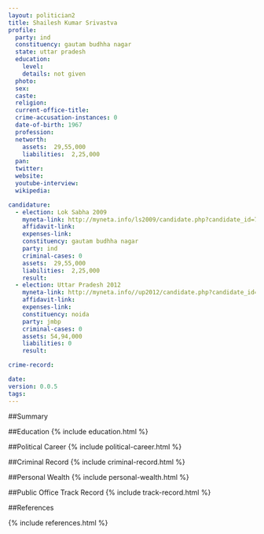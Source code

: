 ```yaml
---
layout: politician2
title: Shailesh Kumar Srivastva
profile: 
  party: ind
  constituency: gautam budhha nagar
  state: uttar pradesh
  education: 
    level: 
    details: not given
  photo: 
  sex: 
  caste: 
  religion: 
  current-office-title: 
  crime-accusation-instances: 0
  date-of-birth: 1967
  profession: 
  networth: 
    assets:  29,55,000
    liabilities:  2,25,000
  pan: 
  twitter: 
  website: 
  youtube-interview: 
  wikipedia: 

candidature: 
  - election: Lok Sabha 2009
    myneta-link: http://myneta.info/ls2009/candidate.php?candidate_id=7075
    affidavit-link: 
    expenses-link: 
    constituency: gautam budhha nagar 
    party: ind
    criminal-cases: 0
    assets:  29,55,000
    liabilities:  2,25,000
    result:  
  - election: Uttar Pradesh 2012
    myneta-link: http://myneta.info//up2012/candidate.php?candidate_id=3965
    affidavit-link: 
    expenses-link: 
    constituency: noida 
    party: jmbp
    criminal-cases: 0
    assets: 54,94,000
    liabilities: 0
    result:  

crime-record: 

date: 
version: 0.0.5
tags: 
---
```

##Summary


##Education
{% include education.html %}


##Political Career
{% include political-career.html %}


##Criminal Record
{% include criminal-record.html %}


##Personal Wealth
{% include personal-wealth.html %}


##Public Office Track Record
{% include track-record.html %}


##References


{% include references.html %}